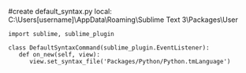 #create default_syntax.py
local: C:\Users\[username]\AppData\Roaming\Sublime Text 3\Packages\User

```
import sublime, sublime_plugin

class DefaultSyntaxCommand(sublime_plugin.EventListener):
   def on_new(self, view):
      view.set_syntax_file('Packages/Python/Python.tmLanguage')
```
